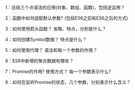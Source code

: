 1：总结三个点语法的应用(对象、数组、函数)，包括逆运用？  

  2：函数中如何适配默认参数? (包括ES6之前和ES6之后的方式)  

  3：如何使用箭头函数？ 省略、特点，分别是什么？  

  4：如何创建Symbol数据？ 特点是什么？  

  5：如何使用代理？ 语法和每一个参数的作用？  

  6：ES6中新增的聚合数据有哪些？  

  7：Promise的作用? 使用方式？ 每一个参数表示什么?  

  8：如何在监听Promise的状态，几个参数，分别表示什么含义？  

